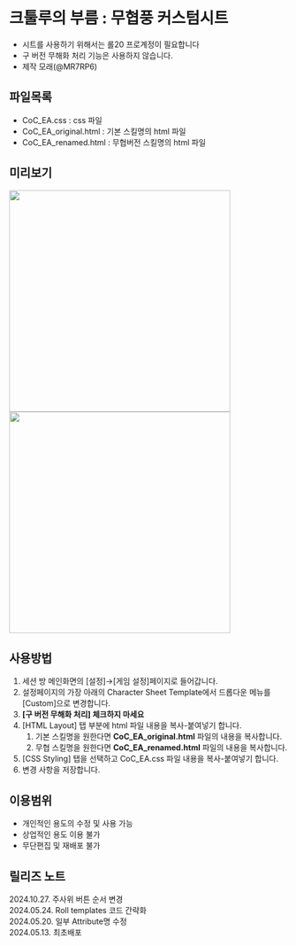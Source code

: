 # 크툴루의 부름 : 무협풍 커스텀시트
* 시트를 사용하기 위해서는 롤20 프로계정이 필요합니다
* 구 버전 무해화 처리 기능은 사용하지 않습니다.
* 제작 모래(@MR7RP6)

## 파일목록
* CoC_EA.css		: css 파일
* CoC_EA_original.html  : 기본 스킬명의 html 파일
* CoC_EA_renamed.html   : 무협버전 스킬명의 html 파일

## 미리보기
<img src="https://github.com/alledaten/Roll20_custom_sheets/assets/44220777/aede5273-f41a-47de-b9d4-de37922170a2" height="400" />
<img src="https://github.com/alledaten/Roll20_custom_sheets/assets/44220777/56d171db-65bb-4172-a2a9-dbad7b812334" height="400" />

## 사용방법
1. 세션 방 메인화면의 [설정]→[게임 설정]페이지로 들어갑니다.
2. 설정페이지의 가장 아래의 Character Sheet Template에서 드롭다운 메뉴를 [Custom]으로 변경합니다.
3. **[구 버전 무해화 처리] 체크하지 마세요**
4. [HTML Layout] 탭 부분에 html 파일 내용을 복사-붙여넣기 합니다.
   1. 기본 스킬명을 원한다면 **CoC_EA_original.html** 파일의 내용을 복사합니다.
   2. 무협 스킬명을 원한다면 **CoC_EA_renamed.html** 파일의 내용을 복사합니다.
5. [CSS Styling] 탭을 선택하고 CoC_EA.css 파일 내용을 복사-붙여넣기 합니다.
6. 변경 사항을 저장합니다.

## 이용범위
* 개인적인 용도의 수정 및 사용 가능
* 상업적인 용도 이용 불가
* 무단편집 및 재배포 불가

## 릴리즈 노트
2024.10.27. 주사위 버튼 순서 변경  
2024.05.24. Roll templates 코드 간략화  
2024.05.20. 일부 Attribute명 수정  
2024.05.13. 최초배포  
